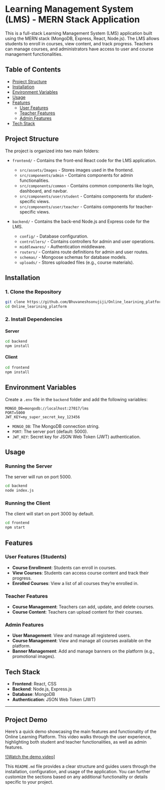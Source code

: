 # Learning Management System (LMS) - MERN Stack Application

This is a full-stack Learning Management System (LMS) application built using the MERN stack (MongoDB, Express, React, Node.js). The LMS allows students to enroll in courses, view content, and track progress. Teachers can manage courses, and administrators have access to user and course management functionalities.

## Table of Contents
- [Project Structure](#project-structure)
- [Installation](#installation)
- [Environment Variables](#environment-variables)
- [Usage](#usage)
- [Features](#features)
  - [User Features](#user-features)
  - [Teacher Features](#teacher-features)
  - [Admin Features](#admin-features)
- [Tech Stack](#tech-stack)

## Project Structure
The project is organized into two main folders:
- `frontend/` - Contains the front-end React code for the LMS application.
  - `src/assets/Images` - Stores images used in the frontend.
  - `src/components/admin` - Contains components for admin functionalities.
  - `src/components/common` - Contains common components like login, dashboard, and navbar.
  - `src/components/user/student` - Contains components for student-specific views.
  - `src/components/user/teacher` - Contains components for teacher-specific views.

- `backend/` - Contains the back-end Node.js and Express code for the LMS.
  - `config/` - Database configuration.
  - `controllers/` - Contains controllers for admin and user operations.
  - `middlewares/` - Authentication middleware.
  - `routers/` - Contains route definitions for admin and user routes.
  - `schemas/` - Mongoose schemas for database models.
  - `uploads/` - Stores uploaded files (e.g., course materials).

## Installation

### 1. Clone the Repository
```bash
git clone https://github.com/Bhuvaneshsonujiji/Online_learining_platform
cd Online_learining_platform
```

### 2. Install Dependencies

#### Server
```bash
cd backend
npm install
```

#### Client
```bash
cd frontend
npm install
```

## Environment Variables

Create a `.env` file in the `backend` folder and add the following variables:

```plaintext
MONGO_DB=mongodb://localhost:27017/lms
PORT=5000
JWT_KEY=my_super_secret_key_123456
```

- `MONGO_DB`: The MongoDB connection string.
- `PORT`: The server port (default: 5000).
- `JWT_KEY`: Secret key for JSON Web Token (JWT) authentication.

## Usage

### Running the Server
The server will run on port 5000.

```bash
cd backend
node index.js
```

### Running the Client
The client will start on port 3000 by default.

```bash
cd frontend
npm start
```

## Features

### User Features (Students)
- **Course Enrollment**: Students can enroll in courses.
- **View Courses**: Students can access course content and track their progress.
- **Enrolled Courses**: View a list of all courses they’re enrolled in.

### Teacher Features
- **Course Management**: Teachers can add, update, and delete courses.
- **Course Content**: Teachers can upload content for their courses.

### Admin Features
- **User Management**: View and manage all registered users.
- **Course Management**: View and manage all courses available on the platform.
- **Banner Management**: Add and manage banners on the platform (e.g., promotional images).

## Tech Stack

- **Frontend**: React, CSS
- **Backend**: Node.js, Express.js
- **Database**: MongoDB
- **Authentication**: JSON Web Token (JWT)

---
## Project Demo

Here’s a quick demo showcasing the main features and functionality of the Online Learning Platform. This video walks through the user experience, highlighting both student and teacher functionalities, as well as admin features.

[![Watch the demo video]](https://drive.google.com/file/d/14YYaBUnQSJ4qynobGA1aqs8L5QXYmU07/view?usp=sharing)

This `README.md` file provides a clear structure and guides users through the installation, configuration, and usage of the application. You can further customize the sections based on any additional functionality or details specific to your project.
